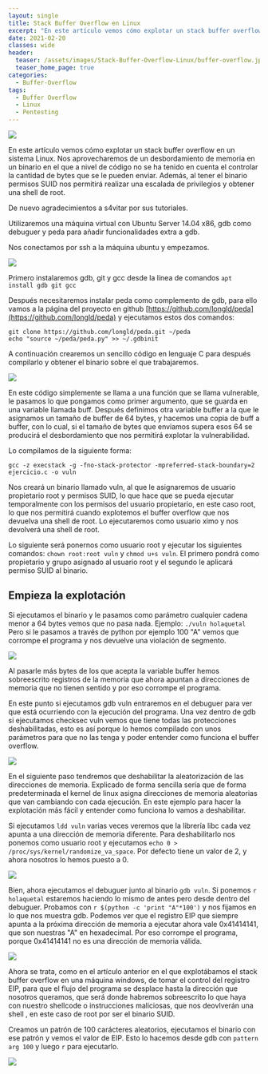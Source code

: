 ```yaml
---
layout: single
title: Stack Buffer Overflow en Linux
excerpt: "En este artículo vemos cómo explotar un stack buffer overflow en un sistema Linux. Nos aprovecharemos de un desbordamiento de memoria en un binario en el que a nivel de código no se ha tenido en cuenta el controlar la cantidad de bytes que se le pueden enviar. Además, al tener el binario permisos SUID nos permitirá realizar una escalada de privilegios y obtener una shell de root."
date: 2021-02-20
classes: wide
header:
  teaser: /assets/images/Stack-Buffer-Overflow-Linux/buffer-overflow.jpg
  teaser_home_page: true
categories:
  - Buffer-Overflow
tags:
  - Buffer Overflow
  - Linux
  - Pentesting
---
```


![](/assets/images/Stack-Buffer-Overflow-Linux/buffer-overflow.jpg)

En este artículo vemos cómo explotar un stack buffer overflow en un sistema Linux. Nos aprovecharemos de un desbordamiento de memoria en un binario en el que a nivel de código no se ha tenido en cuenta el controlar la cantidad de bytes que se le pueden enviar. Además, al tener el binario permisos SUID nos permitirá realizar una escalada de privilegios y obtener una shell de root.

De nuevo agradecimientos a s4vitar por sus tutoriales.

Utilizaremos una máquina virtual con Ubuntu Server 14.04 x86, gdb como debuguer y peda para añadir funcionalidades extra a gdb.

Nos conectamos por ssh a la máquina ubuntu y empezamos.

![](/assets/images/Stack-Buffer-Overflow-Linux/ssh.png)

Primero instalaremos gdb, git y gcc desde la línea de comandos `apt install gdb git gcc`

Después necesitaremos instalar peda como complemento de gdb, para ello vamos a la página del proyecto en github [https://github.com/longld/peda](https://github.com/longld/peda) y ejecutamos estos dos comandos:

`git clone https://github.com/longld/peda.git ~/peda`<br>
`echo "source ~/peda/peda.py" >> ~/.gdbinit`

A continuación crearemos un sencillo código en lenguaje C para después compilarlo y obtener el binario sobre el que trabajaremos.


![](/assets/images/Stack-Buffer-Overflow-Linux/codigo.png)

En este código simplemente se llama a una función que se llama vulnerable, le pasamos lo que pongamos como primer argumento, que se guarda en una variable llamada buff. Después definimos otra variable buffer a la que le asignamos un tamaño de buffer de 64 bytes, y hacemos una copia de buff a buffer, con lo cual, si el tamaño de bytes que enviamos supera esos 64 se producirá el desbordamiento que nos permitirá explotar la vulnerabilidad.

Lo compilamos de la siguiente forma:

`gcc -z execstack -g -fno-stack-protector -mpreferred-stack-boundary=2 ejercicio.c -o vuln`

Nos creará un binario llamado vuln, al que le asignaremos de usuario propietario root y permisos SUID, lo que hace que se pueda ejecutar temporalmente con los permisos del usuario propietario, en este caso root, lo que nos permitirá cuando explotemos el buffer overflow que nos devuelva una shell de root. Lo ejecutaremos como usuario ximo y nos devolverá una shell de root.

Lo siguiente será ponernos como usuario root y ejecutar los siguientes comandos: `chown root:root vuln` y `chmod u+s vuln`. El primero pondrá como propietario y grupo asignado al usuario root y el segundo le aplicará permiso SUID al binario.

## Empieza la explotación

Si ejecutamos el binario y le pasamos como parámetro cualquier cadena menor a 64 bytes vemos que no pasa nada. Ejemplo: `./vuln holaquetal`
Pero si le pasamos a través de python por ejemplo 100 "A" vemos que corrompe el programa y nos devuelve una violación de segmento.

![](/assets/images/Stack-Buffer-Overflow-Linux/error.png)

Al pasarle más bytes de los que acepta la variable buffer hemos sobreescrito registros de la memoria que ahora apuntan a direcciones de memoria que no tienen sentido y por eso corrompe el programa.

En este punto si ejecutamos gdb vuln entraremos en el debuguer para ver que está ocurriendo con la ejecución del programa. Una vez dentro de gdb si ejecutamos checksec vuln vemos que tiene todas las protecciones deshabilitadas, esto es así porque lo hemos compilado con unos parámetros para que no las tenga y poder entender como funciona el buffer overflow.

![](/assets/images/Stack-Buffer-Overflow-Linux/checksec.png)

En el siguiente paso tendremos que deshabilitar la aleatorización de las direcciones de memoria. Explicado de forma sencilla sería que de forma predeterminada el kernel de linux asigna direcciones de memoria aleatorias que van cambiando con cada ejecución. En este ejemplo para hacer la explotación más fácil y entender como funciona lo vamos a deshabilitar.

Si ejecutamos `ldd vuln` varias veces veremos que la librería libc cada vez apunta a una dirección de memoria diferente. Para deshabilitarlo nos ponemos como usuario root y ejecutamos `echo 0 > /proc/sys/kernel/randomize_va_space`. Por defecto tiene un valor de 2, y ahora nosotros lo hemos puesto a 0.

![](/assets/images/Stack-Buffer-Overflow-Linux/randomize.png)


Bien, ahora ejecutamos el debuguer junto al binario `gdb vuln`. Si ponemos `r holaquetal` estaremos haciendo lo mismo de antes pero desde dentro del debuguer. Probamos con `r $(python -c 'print "A"*100')` y nos fijamos en lo que nos muestra gdb. Podemos ver que el registro EIP que siempre apunta a la próxima dirección de memoria a ejecutar ahora vale 0x41414141, que son nuestras "A" en hexadecimal. Por eso corrompe el programa, porque 0x41414141 no es una dirección de memoria válida.

![](/assets/images/Stack-Buffer-Overflow-Linux/registers.png)

Ahora se trata, como en el artículo anterior en el que explotábamos el stack buffer overflow en una máquina windows, de tomar el control del registro EIP, para que el flujo del programa se desplace hasta la dirección que nosotros queramos, que será donde habremos sobreescrito lo que haya con nuestro shellcode o instrucciones maliciosas, que nos deovlverán una shell , en este caso de root por ser el binario SUID.

Creamos un patrón de 100 carácteres aleatorios, ejecutamos el binario con ese patrón y vemos el valor de EIP. Esto lo hacemos desde gdb con `pattern arg 100` y luego `r` para ejecutarlo.

![](/assets/images/Stack-Buffer-Overflow-Linux/pattern.png)





